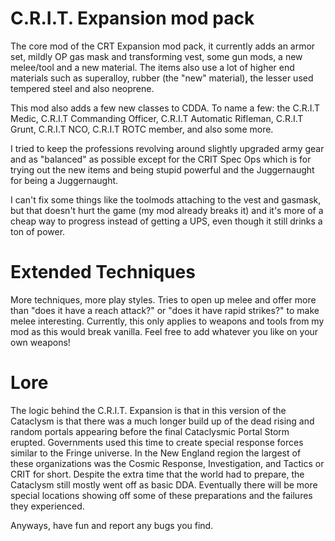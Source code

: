 # C.R.I.T. Expansion mod pack
The core mod of the CRT Expansion mod pack, it currently adds an armor set, mildly OP gas mask and transforming vest, some gun mods, a new melee/tool and a new material. The items also use a lot of higher end materials such as superalloy, rubber (the "new" material), the lesser used tempered steel and also neoprene.

This mod also adds a few new classes to CDDA. To name a few: the C.R.I.T Medic, C.R.I.T Commanding Officer, C.R.I.T Automatic Rifleman, C.R.I.T Grunt, C.R.I.T NCO, C.R.I.T ROTC member, and also some more.

I tried to keep the professions revolving around slightly upgraded army gear and as "balanced" as possible except for the CRIT Spec Ops which is for trying out the new items and being stupid powerful and the Juggernaught for being a Juggernaught.

I can't fix some things like the toolmods attaching to the vest and gasmask, but that doesn't hurt the game (my mod already breaks it) and it's more of a cheap way to progress instead of getting a UPS, even though it still drinks a ton of power.



# Extended Techniques
More techniques, more play styles. Tries to open up melee and offer more than "does it have a reach attack?" or "does it have rapid strikes?" to make melee interesting. Currently, this only applies to weapons and tools from my mod as this would break vanilla. Feel free to add whatever you like on your own weapons!


# Lore
The logic behind the C.R.I.T. Expansion is that in this version of the Cataclysm is that there was a much longer build up of the dead rising and random portals appearing before the final Cataclysmic Portal Storm erupted.   Governments used this time to create special response forces similar to the Fringe universe. In the New England region the largest of these organizations was the Cosmic Response, Investigation, and Tactics or CRIT for short. Despite the extra time that the world had to prepare, the Cataclysm still mostly went off as basic DDA.  Eventually there will be more special locations showing off some of these preparations and the failures they experienced.

Anyways, have fun and report any bugs you find.
